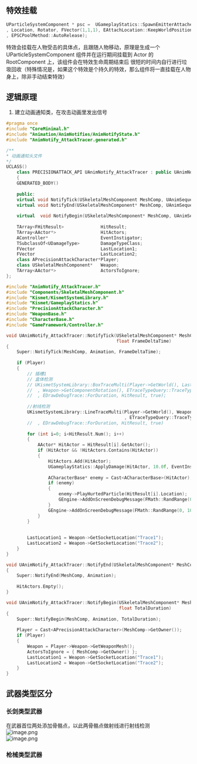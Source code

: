 <a name="XYeDf"></a>
## 特效挂载
```cpp
UParticleSystemComponent * psc =  UGameplayStatics::SpawnEmitterAttached(InteractParticle, GetMesh(), boneName
, Location, Rotator, FVector(1,1,1), EAttachLocation::KeepWorldPosition, true
, EPSCPoolMethod::AutoRelease);
```
特效会挂载在人物受击的具体点，且跟随人物移动，原理是生成一个 UParticleSystemComponent  组件并在运行期间挂载到 Actor 的 RootComponent 上，该组件会在特效生命周期结束后 很短的时间内自行进行垃圾回收（特殊情况是，如果这个特效是个持久的特效，那么组件将一直挂载在人物身上，除非手动结束特效）
<a name="c7FoR"></a>
## 逻辑原理

1. 建立动画通知类，在攻击动画里发出信号
```cpp
#pragma once
#include "CoreMinimal.h"
#include "Animation/AnimNotifies/AnimNotifyState.h"
#include "AnimNotify_AttackTracer.generated.h"

/**
* 动画通知头文件
*/
UCLASS()
    class PRECISIONATTACK_API UAnimNotify_AttackTracer : public UAnimNotifyState
    {
    GENERATED_BODY()
    
    public:
    virtual void NotifyTick(USkeletalMeshComponent MeshComp, UAnimSequenceBase Animation, float FrameDeltaTime) override;
    virtual void NotifyEnd(USkeletalMeshComponent* MeshComp, UAnimSequenceBase* Animation) override;
    
    virtual  void NotifyBegin(USkeletalMeshComponent* MeshComp, UAnimSequenceBase* Animation, float TotalDuration) override;
    
    TArray<FHitResult>				HitResult;
    TArray<AActor*>					HitActors;
    AController*					EventInstigator;
    TSubclassOf<UDamageType>		DamageTypeClass;
    FVector							LastLocation1;
    FVector							LastLocation2;
    class APrecisionAttackCharacter*Player;
    class USkeletalMeshComponent*	Weapon;
    TArray<AActor*>					ActorsToIgnore;
};
```

```cpp
#include "AnimNotify_AttackTracer.h"
#include "Components/SkeletalMeshComponent.h"
#include "Kismet/KismetSystemLibrary.h"
#include "Kismet/GameplayStatics.h"
#include "PrecisionAttackCharacter.h"
#include "WeaponBase.h"
#include "CharacterBase.h"
#include "GameFramework/Controller.h"

void UAnimNotify_AttackTracer::NotifyTick(USkeletalMeshComponent* MeshComp, UAnimSequenceBase* Animation,
                                          float FrameDeltaTime)
{
    Super::NotifyTick(MeshComp, Animation, FrameDeltaTime);
    
    if (Player)
    {
        // 插槽1
        // 盒体检测
        // UKismetSystemLibrary::BoxTraceMulti(Player->GetWorld(), LastLocation1, Weapon->GetSocketLocation("Trace1"), FVector(5, 30, 50)
        // 	, Weapon->GetComponentRotation(), ETraceTypeQuery::TraceTypeQuery4, false, ActorsToIgnore
        // 	, EDrawDebugTrace::ForDuration, HitResult, true);
        
        //射线检测
        UKismetSystemLibrary::LineTraceMulti(Player->GetWorld(), Weapon->GetSocketLocation("Trace2"), Weapon->GetSocketLocation("Trace1")
                                             , ETraceTypeQuery::TraceTypeQuery4, false, ActorsToIgnore, EDrawDebugTrace::ForDuration, HitResult, true);
        // 	, EDrawDebugTrace::ForDuration, HitResult, true)
        
        for (int i=0; i<HitResult.Num(); i++)
        {
            AActor* HitActor = HitResult[i].GetActor();
            if (HitActor && !HitActors.Contains(HitActor))
            {
                HitActors.Add(HitActor);
                UGameplayStatics::ApplyDamage(HitActor, 10.0f, EventInstigator, Player, DamageTypeClass);
                
                ACharacterBase* enemy = Cast<ACharacterBase>(HitActor);
                if (enemy)
                {
                    enemy->PlayHurtedParticle(HitResult[i].Location);
                    GEngine->AddOnScreenDebugMessage(FMath::RandRange(0, 100), 1, FColor::Blue, FString("Enemy"));
                }
                GEngine->AddOnScreenDebugMessage(FMath::RandRange(0, 100), 0.5, FColor::Green, HitActor->GetName());
            }
        }
        
        
        LastLocation1 = Weapon->GetSocketLocation("Trace1");
        LastLocation2 = Weapon->GetSocketLocation("Trace2");
    }
}

void UAnimNotify_AttackTracer::NotifyEnd(USkeletalMeshComponent* MeshComp, UAnimSequenceBase* Animation)
{
    Super::NotifyEnd(MeshComp, Animation);
    
    HitActors.Empty();
}

void UAnimNotify_AttackTracer::NotifyBegin(USkeletalMeshComponent* MeshComp, UAnimSequenceBase* Animation,
                                           float TotalDuration)
{
    Super::NotifyBegin(MeshComp, Animation, TotalDuration);
    
    Player = Cast<APrecisionAttackCharacter>(MeshComp->GetOwner());
    if (Player)
    {
        Weapon = Player->Weapon->GetWeaponMesh();
        ActorsToIgnore = { MeshComp->GetOwner() };
        LastLocation1 = Weapon->GetSocketLocation("Trace1");
        LastLocation2 = Weapon->GetSocketLocation("Trace2");
    }
}
```

<a name="ulKJW"></a>
## 武器类型区分
<a name="gYVvV"></a>
### 长剑类型武器
在武器首位两处添加骨骼点，以此两骨骼点做射线进行射线检测<br />![image.png](https://cdn.nlark.com/yuque/0/2022/png/26747865/1653966838948-36cb7ac1-81a3-4830-afe9-057dc0270a22.png#clientId=ub2f95287-c0b9-4&from=paste&height=749&id=hcFqI&originHeight=749&originWidth=1124&originalType=binary&ratio=1&rotation=0&showTitle=false&size=635187&status=done&style=none&taskId=ua0116821-f44f-45c3-8581-2c46ac87fe1&title=&width=1124)<br />![image.png](https://cdn.nlark.com/yuque/0/2022/png/26747865/1653966851918-c2c7045c-08a9-4614-8129-e93f31a9a0b1.png#clientId=ub2f95287-c0b9-4&from=paste&height=764&id=dPclQ&originHeight=764&originWidth=1377&originalType=binary&ratio=1&rotation=0&showTitle=false&size=853241&status=done&style=none&taskId=u1937a501-ca62-4f4c-adde-7834f4218f9&title=&width=1377)
<a name="DGY3x"></a>
### 枪械类型武器

